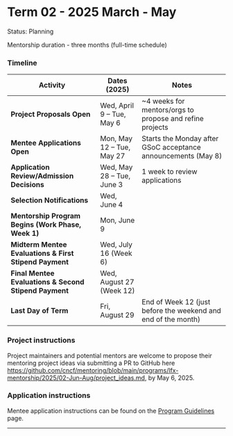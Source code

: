 # Term 02 - 2025 March - May

Status: Planning

Mentorship duration - three months (full-time schedule)

### Timeline

| **Activity**                                                 | **Dates (2025)**                      | **Notes**                                                                                              |
|--------------------------------------------------------------|---------------------------------------|--------------------------------------------------------------------------------------------------------|
| **Project Proposals Open**                                   | Wed, April 9 – Tue, May 6             | ~4 weeks for mentors/orgs to propose and refine projects                                               |
| **Mentee Applications Open**                                 | Mon, May 12 – Tue, May 27             | Starts the Monday after GSoC acceptance announcements (May 8)                                          |
| **Application Review/Admission Decisions**                   | Wed, May 28 – Tue, June 3             | 1 week to review applications                                                                          |
| **Selection Notifications**                                  | Wed, June 4                           |                                                                                                        |
| **Mentorship Program Begins (Work Phase, Week 1)**           | Mon, June 9                           |                                                                                                        |
| **Midterm Mentee Evaluations & First Stipend Payment**       | Wed, July 16 (Week 6)                 |                                                                                                        |
| **Final Mentee Evaluations & Second Stipend Payment**        | Wed, August 27 (Week 12)              |                                                                                                        |
| **Last Day of Term**                                        | Fri, August 29                        | End of Week 12 (just before the weekend and end of the month)                                          |

### Project instructions

Project maintainers and potential mentors are welcome to propose their mentoring project ideas via submitting a PR to GitHub here https://github.com/cncf/mentoring/blob/main/programs/lfx-mentorship/2025/02-Jun-Aug/project_ideas.md, by May 6, 2025.

### Application instructions

Mentee application instructions can be found on the [Program Guidelines](https://github.com/cncf/mentoring/blob/main/programs/lfx-mentorship/README.md#program-guidelines) page.

---


